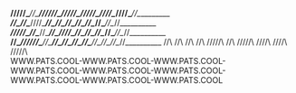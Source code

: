 ______/\/\/\/\/\________/\/\______/\/\/\/\/\/\____/\/\/\/\/\__________/\/\/\/\/\____/\/\/\/\______/\/\/\/\____/\/\__________
______/\/\____/\/\____/\/\/\/\________/\/\______/\/\________________/\/\__________/\/\____/\/\__/\/\____/\/\__/\/\__________
______/\/\/\/\/\____/\/\____/\/\______/\/\________/\/\/\/\__________/\/\__________/\/\____/\/\__/\/\____/\/\__/\/\__________
______/\/\__________/\/\/\/\/\/\______/\/\______________/\/\__/\/\__/\/\__________/\/\____/\/\__/\/\____/\/\__/\/\__________
      /\/\          /\/\    /\/\      /\/\      /\/\/\/\/\    /\/\    /\/\/\/\/\    /\/\/\/\      /\/\/\/\    /\/\/\/\/\    
WWW.PATS.COOL-WWW.PATS.COOL-WWW.PATS.COOL-WWW.PATS.COOL-WWW.PATS.COOL-WWW.PATS.COOL-WWW.PATS.COOL-WWW.PATS.COOL-WWW.PATS.COOL
  